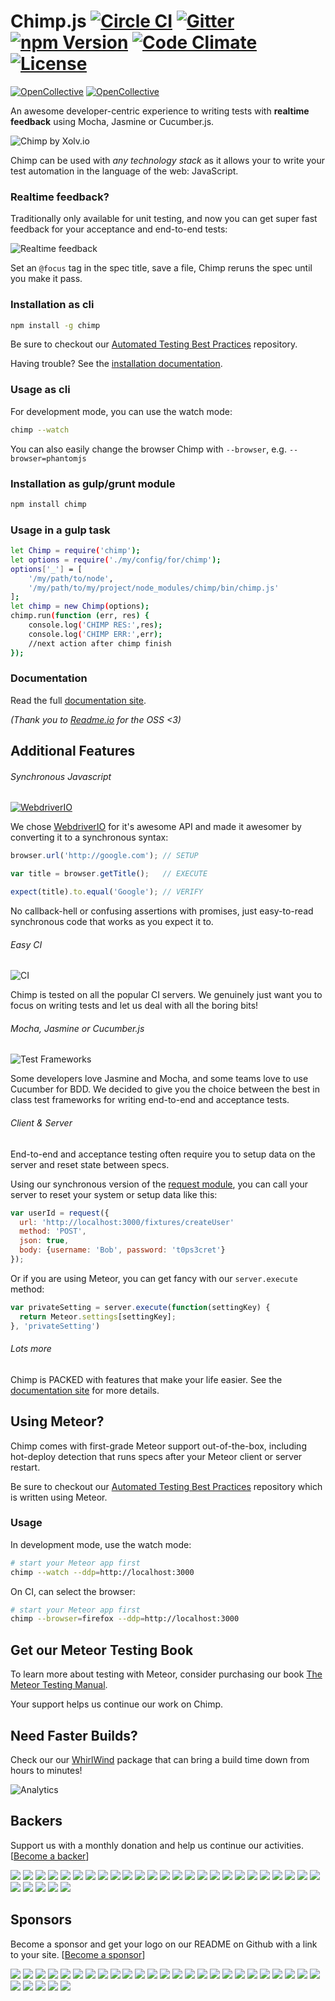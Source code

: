 # Chimp.js [![Circle CI](https://circleci.com/gh/xolvio/chimp.svg?style=shield&circle-token=:circle-token)](https://circleci.com/gh/xolvio/chimp) [![Gitter](https://img.shields.io/gitter/room/xolvio/chimp.svg)](https://gitter.im/xolvio/chimp) [![npm Version](https://img.shields.io/npm/dm/chimp.svg)](https://www.npmjs.com/package/chimp) [![Code Climate](https://codeclimate.com/github/xolvio/chimp/badges/gpa.svg)](https://codeclimate.com/github/xolvio/chimp) [![License](https://img.shields.io/npm/l/chimp.svg)](https://www.npmjs.com/package/chimp)
[![OpenCollective](https://opencollective.com/chimp/backers/badge.svg)](#backers) 
[![OpenCollective](https://opencollective.com/chimp/sponsors/badge.svg)](#sponsors)


An awesome developer-centric experience to writing tests with **realtime feedback** using Mocha, Jasmine or Cucumber.js.

![Chimp by Xolv.io](./images/header.png?raw=true)

Chimp can be used with *any technology stack* as it allows your to write your test automation in the language of the web: JavaScript.

### Realtime feedback?
Traditionally only available for unit testing, and now you can get super fast feedback for your acceptance and end-to-end tests:

![Realtime feedback](./images/realtime.gif?raw=true) 

Set an `@focus` tag in the spec title, save a file, Chimp reruns the spec until you make it pass. 

### Installation as cli

```sh
npm install -g chimp
```

Be sure to checkout our [Automated Testing Best Practices](https://github.com/xolvio/automated-testing-best-practices) repository.

Having trouble? See the [installation documentation](https://chimp.readme.io/docs/installation).

### Usage as cli

For development mode, you can use the watch mode:
```sh
chimp --watch
```
You can also easily change the browser Chimp with `--browser`, e.g. `--browser=phantomjs`

### Installation as gulp/grunt module

```sh
npm install chimp
```

### Usage in a gulp task

```sh
let Chimp = require('chimp');
let options = require('./my/config/for/chimp');
options['_'] = [
	'/my/path/to/node',
	'/my/path/to/my/project/node_modules/chimp/bin/chimp.js'
];
let chimp = new Chimp(options);
chimp.run(function (err, res) {
	console.log('CHIMP RES:',res);
	console.log('CHIMP ERR:',err);
	//next action after chimp finish
});
```

### Documentation

Read the full [documentation site](http://chimp.readme.io/docs). 

*(Thank you to [Readme.io](Readme.io) for the OSS <3)*

## Additional Features

###### Synchronous Javascript
[![WebdriverIO](./images/wdio.png?raw=true)](http://webdriver.io/)

We chose [WebdriverIO](http://webdriver.io) for it's awesome API and made it awesomer by converting it to a synchronous syntax: 

```javascript
browser.url('http://google.com'); // SETUP

var title = browser.getTitle();   // EXECUTE

expect(title).to.equal('Google'); // VERIFY
```

No callback-hell or confusing assertions with promises, just easy-to-read synchronous code that works as you expect it to.

###### Easy CI
![CI](./images/ci.png?raw=true)

Chimp is tested on all the popular CI servers. We genuinely just want you to focus on writing tests and let us deal with all the boring bits!

###### Mocha, Jasmine or Cucumber.js
![Test Frameworks](./images/test-frameworks.png?raw=true)

Some developers love Jasmine and Mocha, and some teams love to use Cucumber for BDD. We decided to give you the choice between the best in class test frameworks for writing end-to-end and acceptance tests. 

###### Client & Server

End-to-end and acceptance testing often require you to setup data on the server and reset state between specs. 

Using our synchronous version of the [request module](https://www.npmjs.com/package/request#request-options-callback), you can call your server to reset your system or setup data like this:

```javascript
var userId = request({
  url: 'http://localhost:3000/fixtures/createUser'
  method: 'POST',
  json: true,
  body: {username: 'Bob', password: 't0ps3cret'}
});
```

Or if you are using Meteor, you can get fancy with our `server.execute` method:

```javascript
var privateSetting = server.execute(function(settingKey) {
  return Meteor.settings[settingKey];
}, 'privateSetting')
```

###### Lots more
Chimp is PACKED with features that make your life easier. See the [documentation site](http://chimp.readme.io/docs) for more details.

## Using Meteor?

Chimp comes with first-grade Meteor support out-of-the-box, including hot-deploy detection that runs specs after your Meteor client or server restart. 

Be sure to checkout our [Automated Testing Best Practices](https://github.com/xolvio/automated-testing-best-practices) repository which is written using Meteor.

### Usage

In development mode, use the watch mode:
```sh
# start your Meteor app first
chimp --watch --ddp=http://localhost:3000
```

On CI, can select the browser:
```sh
# start your Meteor app first
chimp --browser=firefox --ddp=http://localhost:3000
```

## Get our Meteor Testing Book
To learn more about testing with Meteor, consider purchasing our book [The Meteor Testing Manual](http://www.meteortesting.com/?utm_source=GitHubChimp&utm_medium=banner&utm_campaign=Chimp).

Your support helps us continue our work on Chimp.

## Need Faster Builds?

Check our our [WhirlWind](https://github.com/xolvio/whirlwind) package that can bring a build time down from hours to 
minutes!

![Analytics](https://ga-beacon-xolvio.appspot.com/UA-61850278-5/chimp/readme?pixel)


## Backers

Support us with a monthly donation and help us continue our activities. [[Become a backer](https://opencollective.com/chimp#backer)]

<a href="https://opencollective.com/chimp/backer/0/website" target="_blank"><img src="https://opencollective.com/chimp/backer/0/avatar.svg"></a>
<a href="https://opencollective.com/chimp/backer/1/website" target="_blank"><img src="https://opencollective.com/chimp/backer/1/avatar.svg"></a>
<a href="https://opencollective.com/chimp/backer/2/website" target="_blank"><img src="https://opencollective.com/chimp/backer/2/avatar.svg"></a>
<a href="https://opencollective.com/chimp/backer/3/website" target="_blank"><img src="https://opencollective.com/chimp/backer/3/avatar.svg"></a>
<a href="https://opencollective.com/chimp/backer/4/website" target="_blank"><img src="https://opencollective.com/chimp/backer/4/avatar.svg"></a>
<a href="https://opencollective.com/chimp/backer/5/website" target="_blank"><img src="https://opencollective.com/chimp/backer/5/avatar.svg"></a>
<a href="https://opencollective.com/chimp/backer/6/website" target="_blank"><img src="https://opencollective.com/chimp/backer/6/avatar.svg"></a>
<a href="https://opencollective.com/chimp/backer/7/website" target="_blank"><img src="https://opencollective.com/chimp/backer/7/avatar.svg"></a>
<a href="https://opencollective.com/chimp/backer/8/website" target="_blank"><img src="https://opencollective.com/chimp/backer/8/avatar.svg"></a>
<a href="https://opencollective.com/chimp/backer/9/website" target="_blank"><img src="https://opencollective.com/chimp/backer/9/avatar.svg"></a>
<a href="https://opencollective.com/chimp/backer/10/website" target="_blank"><img src="https://opencollective.com/chimp/backer/10/avatar.svg"></a>
<a href="https://opencollective.com/chimp/backer/11/website" target="_blank"><img src="https://opencollective.com/chimp/backer/11/avatar.svg"></a>
<a href="https://opencollective.com/chimp/backer/12/website" target="_blank"><img src="https://opencollective.com/chimp/backer/12/avatar.svg"></a>
<a href="https://opencollective.com/chimp/backer/13/website" target="_blank"><img src="https://opencollective.com/chimp/backer/13/avatar.svg"></a>
<a href="https://opencollective.com/chimp/backer/14/website" target="_blank"><img src="https://opencollective.com/chimp/backer/14/avatar.svg"></a>
<a href="https://opencollective.com/chimp/backer/15/website" target="_blank"><img src="https://opencollective.com/chimp/backer/15/avatar.svg"></a>
<a href="https://opencollective.com/chimp/backer/16/website" target="_blank"><img src="https://opencollective.com/chimp/backer/16/avatar.svg"></a>
<a href="https://opencollective.com/chimp/backer/17/website" target="_blank"><img src="https://opencollective.com/chimp/backer/17/avatar.svg"></a>
<a href="https://opencollective.com/chimp/backer/18/website" target="_blank"><img src="https://opencollective.com/chimp/backer/18/avatar.svg"></a>
<a href="https://opencollective.com/chimp/backer/19/website" target="_blank"><img src="https://opencollective.com/chimp/backer/19/avatar.svg"></a>
<a href="https://opencollective.com/chimp/backer/20/website" target="_blank"><img src="https://opencollective.com/chimp/backer/20/avatar.svg"></a>
<a href="https://opencollective.com/chimp/backer/21/website" target="_blank"><img src="https://opencollective.com/chimp/backer/21/avatar.svg"></a>
<a href="https://opencollective.com/chimp/backer/22/website" target="_blank"><img src="https://opencollective.com/chimp/backer/22/avatar.svg"></a>
<a href="https://opencollective.com/chimp/backer/23/website" target="_blank"><img src="https://opencollective.com/chimp/backer/23/avatar.svg"></a>
<a href="https://opencollective.com/chimp/backer/24/website" target="_blank"><img src="https://opencollective.com/chimp/backer/24/avatar.svg"></a>
<a href="https://opencollective.com/chimp/backer/25/website" target="_blank"><img src="https://opencollective.com/chimp/backer/25/avatar.svg"></a>
<a href="https://opencollective.com/chimp/backer/26/website" target="_blank"><img src="https://opencollective.com/chimp/backer/26/avatar.svg"></a>
<a href="https://opencollective.com/chimp/backer/27/website" target="_blank"><img src="https://opencollective.com/chimp/backer/27/avatar.svg"></a>
<a href="https://opencollective.com/chimp/backer/28/website" target="_blank"><img src="https://opencollective.com/chimp/backer/28/avatar.svg"></a>
<a href="https://opencollective.com/chimp/backer/29/website" target="_blank"><img src="https://opencollective.com/chimp/backer/29/avatar.svg"></a>


## Sponsors

Become a sponsor and get your logo on our README on Github with a link to your site. [[Become a sponsor](https://opencollective.com/chimp#sponsor)]

<a href="https://opencollective.com/chimp/sponsor/0/website" target="_blank"><img src="https://opencollective.com/chimp/sponsor/0/avatar.svg"></a>
<a href="https://opencollective.com/chimp/sponsor/1/website" target="_blank"><img src="https://opencollective.com/chimp/sponsor/1/avatar.svg"></a>
<a href="https://opencollective.com/chimp/sponsor/2/website" target="_blank"><img src="https://opencollective.com/chimp/sponsor/2/avatar.svg"></a>
<a href="https://opencollective.com/chimp/sponsor/3/website" target="_blank"><img src="https://opencollective.com/chimp/sponsor/3/avatar.svg"></a>
<a href="https://opencollective.com/chimp/sponsor/4/website" target="_blank"><img src="https://opencollective.com/chimp/sponsor/4/avatar.svg"></a>
<a href="https://opencollective.com/chimp/sponsor/5/website" target="_blank"><img src="https://opencollective.com/chimp/sponsor/5/avatar.svg"></a>
<a href="https://opencollective.com/chimp/sponsor/6/website" target="_blank"><img src="https://opencollective.com/chimp/sponsor/6/avatar.svg"></a>
<a href="https://opencollective.com/chimp/sponsor/7/website" target="_blank"><img src="https://opencollective.com/chimp/sponsor/7/avatar.svg"></a>
<a href="https://opencollective.com/chimp/sponsor/8/website" target="_blank"><img src="https://opencollective.com/chimp/sponsor/8/avatar.svg"></a>
<a href="https://opencollective.com/chimp/sponsor/9/website" target="_blank"><img src="https://opencollective.com/chimp/sponsor/9/avatar.svg"></a>
<a href="https://opencollective.com/chimp/sponsor/10/website" target="_blank"><img src="https://opencollective.com/chimp/sponsor/10/avatar.svg"></a>
<a href="https://opencollective.com/chimp/sponsor/11/website" target="_blank"><img src="https://opencollective.com/chimp/sponsor/11/avatar.svg"></a>
<a href="https://opencollective.com/chimp/sponsor/12/website" target="_blank"><img src="https://opencollective.com/chimp/sponsor/12/avatar.svg"></a>
<a href="https://opencollective.com/chimp/sponsor/13/website" target="_blank"><img src="https://opencollective.com/chimp/sponsor/13/avatar.svg"></a>
<a href="https://opencollective.com/chimp/sponsor/14/website" target="_blank"><img src="https://opencollective.com/chimp/sponsor/14/avatar.svg"></a>
<a href="https://opencollective.com/chimp/sponsor/15/website" target="_blank"><img src="https://opencollective.com/chimp/sponsor/15/avatar.svg"></a>
<a href="https://opencollective.com/chimp/sponsor/16/website" target="_blank"><img src="https://opencollective.com/chimp/sponsor/16/avatar.svg"></a>
<a href="https://opencollective.com/chimp/sponsor/17/website" target="_blank"><img src="https://opencollective.com/chimp/sponsor/17/avatar.svg"></a>
<a href="https://opencollective.com/chimp/sponsor/18/website" target="_blank"><img src="https://opencollective.com/chimp/sponsor/18/avatar.svg"></a>
<a href="https://opencollective.com/chimp/sponsor/19/website" target="_blank"><img src="https://opencollective.com/chimp/sponsor/19/avatar.svg"></a>
<a href="https://opencollective.com/chimp/sponsor/20/website" target="_blank"><img src="https://opencollective.com/chimp/sponsor/20/avatar.svg"></a>
<a href="https://opencollective.com/chimp/sponsor/21/website" target="_blank"><img src="https://opencollective.com/chimp/sponsor/21/avatar.svg"></a>
<a href="https://opencollective.com/chimp/sponsor/22/website" target="_blank"><img src="https://opencollective.com/chimp/sponsor/22/avatar.svg"></a>
<a href="https://opencollective.com/chimp/sponsor/23/website" target="_blank"><img src="https://opencollective.com/chimp/sponsor/23/avatar.svg"></a>
<a href="https://opencollective.com/chimp/sponsor/24/website" target="_blank"><img src="https://opencollective.com/chimp/sponsor/24/avatar.svg"></a>
<a href="https://opencollective.com/chimp/sponsor/25/website" target="_blank"><img src="https://opencollective.com/chimp/sponsor/25/avatar.svg"></a>
<a href="https://opencollective.com/chimp/sponsor/26/website" target="_blank"><img src="https://opencollective.com/chimp/sponsor/26/avatar.svg"></a>
<a href="https://opencollective.com/chimp/sponsor/27/website" target="_blank"><img src="https://opencollective.com/chimp/sponsor/27/avatar.svg"></a>
<a href="https://opencollective.com/chimp/sponsor/28/website" target="_blank"><img src="https://opencollective.com/chimp/sponsor/28/avatar.svg"></a>
<a href="https://opencollective.com/chimp/sponsor/29/website" target="_blank"><img src="https://opencollective.com/chimp/sponsor/29/avatar.svg"></a>


